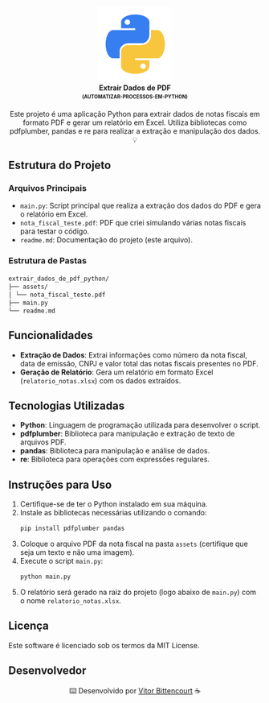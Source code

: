 <p align="center"> <img src="./assets/img/python_logo.png" alt="Nota Fiscal" width="150" /> <br /> <b>Extrair Dados de PDF</b> <br /> <sub><sup><b>(AUTOMATIZAR-PROCESSOS-EM-PYTHON)</b></sup></sub> <br /> </p> <p align="center"> Este projeto é uma aplicação Python para extrair dados de notas fiscais em formato PDF e gerar um relatório em Excel. Utiliza bibliotecas como pdfplumber, pandas e re para realizar a extração e manipulação dos dados. 💡<br /> </p>

## Estrutura do Projeto

### Arquivos Principais
- `main.py`: Script principal que realiza a extração dos dados do PDF e gera o relatório em Excel.
- `nota_fiscal_teste.pdf`: PDF que criei simulando várias notas fiscais para testar o código.
- `readme.md`: Documentação do projeto (este arquivo).

### Estrutura de Pastas

```
extrair_dados_de_pdf_python/
├── assets/
│ └── nota_fiscal_teste.pdf
├── main.py
└── readme.md
```


## Funcionalidades
- **Extração de Dados**: Extrai informações como número da nota fiscal, data de emissão, CNPJ e valor total das notas fiscais presentes no PDF.
- **Geração de Relatório**: Gera um relatório em formato Excel (`relatorio_notas.xlsx`) com os dados extraídos.

## Tecnologias Utilizadas
- **Python**: Linguagem de programação utilizada para desenvolver o script.
- **pdfplumber**: Biblioteca para manipulação e extração de texto de arquivos PDF.
- **pandas**: Biblioteca para manipulação e análise de dados.
- **re**: Biblioteca para operações com expressões regulares.

## Instruções para Uso
1. Certifique-se de ter o Python instalado em sua máquina.
2. Instale as bibliotecas necessárias utilizando o comando:
    ```sh
    pip install pdfplumber pandas
    ```
3. Coloque o arquivo PDF da nota fiscal na pasta `assets` (certifique que seja um texto e não uma imagem).
4. Execute o script `main.py`:
    ```sh
    python main.py
    ```
5. O relatório será gerado na raiz do projeto (logo abaixo de `main.py`) com o nome `relatorio_notas.xlsx`.

## Licença
Este software é licenciado sob os termos da MIT License.

## Desenvolvedor

<div align="center">

⌨️ Desenvolvido por [Vitor Bittencourt](https://github.com/vitorVBD) ☕

</div>